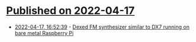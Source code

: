 # [Published on 2022-04-17](index.md)

* [2022-04-17, 16:52:39](https://news.ycombinator.com/item?id=31062237) - [Dexed FM synthesizer similar to DX7 running on bare metal Raspberry Pi](https://github.com/probonopd/MiniDexed)
